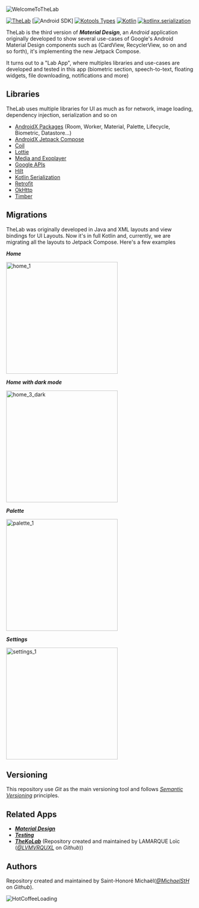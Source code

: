 ![WelcomeToTheLab](docs/images/the_lab_banner.png)

[![TheLab][thelab-badge]][thelab-project]
[![Android SDK][android-badge]]
[![Kotools Types][kotools-types-badge]][kotools-types-project]
[![Kotlin][kotlin-badge]][kotlin]
[![kotlinx.serialization][kotlinx.serialization-badge]][kotlinx.serialization]

TheLab is the third version of ***Material Design***, an *Android* application originally developed
to show several use-cases of Google's Android Material Design components such as (CardView,
RecyclerView, so on and so forth), it's implementing the new Jetpack Compose.

It turns out to a "Lab App", where multiples libraries and use-cases are developed and tested in
this app (biometric section, speech-to-text, floating widgets, file downloading, notifications and more)

## Libraries

TheLab uses multiple libraries for UI as much as for network, image loading, dependency injection, serialization and so on

- [AndroidX Packages][androidx] (Room, Worker, Material, Palette, Lifecycle, Biometric, Datastore...)
- [AndroidX Jetpack Compose][jetpack-compose]
- [Coil][coil]
- [Lottie][lottie]
- [Media and Exoplayer][exoplayer]
- [Google APIs][google-apis]
- [Hilt][dagger-hilt]
- [Kotlin Serialization][kotlinx-serialization]
- [Retrofit][retrofit]
- [OkHttp][okhttp]
- [Timber][timber]

## Migrations

TheLab was originally developed in Java and XML layouts and view bindings for UI Layouts. Now it's in full Kotlin and, currently, we are migrating all the layouts to Jetpack Compose. Here's a few examples

***Home***
<p>
  <img src="docs/images/Screenshot_home_1.png" alt="home_1" width="300"/>
</p>

***Home with dark mode***
<p>
  <img src="docs/images/Screenshot_home_3_dark.png" alt="home_3_dark" width="300"/>
</p>

***Palette***
<p>
  <img src="docs/images/Screenshot_palette_1_dark.png" alt="palette_1" width="300"/>
</p>

***Settings***
<p>
  <img src="docs/images/Screenshot_settings_1_light.png" alt="settings_1" width="300"/>
</p>


## Versioning

This repository use *Git* as the main versioning tool and follows [*Semantic Versioning*][sem-ver] principles.

## Related Apps

* [***Material Design***](https://github.com/MichaelStH/MaterialDesignFeatures)
* [***Testing***](https://github.com/MichaelStH/Testing/tree/develop)
* [***TheKoLab***](https://github.com/TheXtremeLabs/TheKoLab) (Repository created and maintained by LAMARQUE Loïc ([*@LVMVRQUXL*](https://github.com/LVMVRQUXL) on *Github*))

## Authors

Repository created and maintained by Saint-Honoré Michaël([*@MichaelStH*](https://github.com/MichaelStH/) on *Github*).

![HotCoffeeLoading](docs/gif/lottie_hot_coffee.gif)

[sem-ver]: https://semver.org/
[thelab-badge]: https://img.shields.io/static/v1?label=version&message=12.13.15&color=blue
[thelab-project]: https://github.com/TheXtremeLabs/TheLab
[android-badge]: https://img.shields.io/static/v1?label=Android%20SDK&message=API%2033&color=green
[kotools-types-badge]: https://img.shields.io/static/v1?label=Kotools&message=4.5.0&color=blue
[kotools-types-project]: https://github.com/kotools/types
[kotlin]: https://kotlinlang.org
[kotlin-badge]: https://img.shields.io/badge/kotlin-1.9.23-blue?logo=kotlin
[kotlin.ArithmeticException]: https://kotlinlang.org/api/latest/jvm/stdlib/kotlin/-arithmetic-exception
[kotlinx.serialization]: https://github.com/Kotlin/kotlinx.serialization
[kotlinx.serialization-badge]: https://img.shields.io/badge/kotlinx.serialization-1.6.3-blue?logo=kotlin
[androidx]: https://developer.android.com/jetpack/androidx?hl=fr
[jetpack-compose]: https://developer.android.com/jetpack/compose?hl=fr
[google-apis]: https://console.cloud.google.com/apis/library?hl=fr
[coil]: https://coil-kt.github.io/coil/
[lottie]: https://airbnb.io/lottie/#/
[exoplayer]: https://developer.android.com/guide/topics/media/exoplayer/hello-world
[dagger-hilt]: https://dagger.dev/hilt/
[kotlinx-serialization]: https://github.com/Kotlin/kotlinx.serialization
[retrofit]: https://square.github.io/retrofit/
[okhttp]: https://square.github.io/okhttp/
[timber]: https://github.com/JakeWharton/timber
